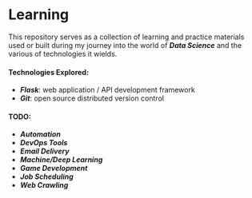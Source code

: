 # Learning

This repository serves as a collection of learning and practice materials used or built during my journey into the world of ***Data Science*** and the various of technologies it wields.

#### Technologies Explored:
- ***Flask***: web application / API development framework
- ***Git***: open source distributed version control

#### TODO:
- ***Automation***
- ***DevOps Tools***
- ***Email Delivery***
- ***Machine/Deep Learning***
- ***Game Development***
- ***Job Scheduling***
- ***Web Crawling***